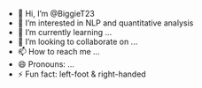 - 👋 Hi, I’m @BiggieT23
- 👀 I’m interested in NLP and quantitative analysis 
- 🌱 I’m currently learning ...
- 💞️ I’m looking to collaborate on ...
- 📫 How to reach me ...
- 😄 Pronouns: ...
- ⚡ Fun fact: left-foot & right-handed

<!---
BiggieT23/BiggieT23 is a ✨ special ✨ repository because its `README.md` (this file) appears on your GitHub profile.
You can click the Preview link to take a look at your changes.
--->
